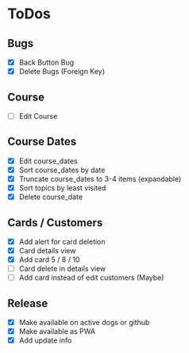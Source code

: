 # ToDos

## Bugs

- [x] Back Button Bug
- [x] Delete Bugs (Foreign Key)

## Course

- [ ] Edit Course

## Course Dates

- [x] Edit course_dates
- [x] Sort course_dates by date
- [x] Truncate course_dates to 3-4 items (expandable)
- [x] Sort topics by least visited
- [x] Delete course_date

## Cards / Customers

- [x] Add alert for card deletion
- [x] Card details view
- [x] Add card 5 / 8 / 10
- [ ] Card delete in details view
- [ ] Add card instead of edit customers (Maybe)

## Release

- [x] Make available on active dogs or github
- [x] Make available as PWA
- [x] Add update info
